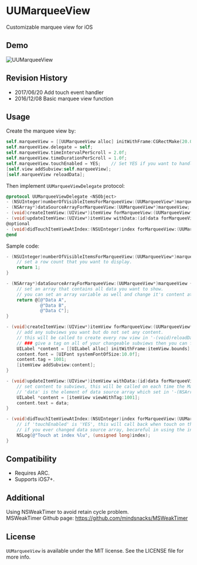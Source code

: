# UUMarqueeView
Customizable marquee view for iOS

## Demo
![UUMarqueeView](https://raw.githubusercontent.com/iceyouyou/UUMarqueeView/master/extra/demo.gif)

## Revision History
- 2017/06/20 Add touch event handler
- 2016/12/08 Basic marquee view function

## Usage
Create the marquee view by:
```objective-c
self.marqueeView = [[UUMarqueeView alloc] initWithFrame:CGRectMake(20.0f, 40.0f, CGRectGetWidth(self.view.bounds) - 40.0f, 20.0f)];
self.marqueeView.delegate = self;
self.marqueeView.timeIntervalPerScroll = 2.0f;
self.marqueeView.timeDurationPerScroll = 1.0f;
self.marqueeView.touchEnabled = YES;	// Set YES if you want to handle touch event. Default is NO.
[self.view addSubview:self.marqueeView];
[self.marqueeView reloadData];
```

Then implement `UUMarqueeViewDelegate` protocol:
```objective-c
@protocol UUMarqueeViewDelegate <NSObject>
- (NSUInteger)numberOfVisibleItemsForMarqueeView:(UUMarqueeView*)marqueeView;
- (NSArray*)dataSourceArrayForMarqueeView:(UUMarqueeView*)marqueeView;
- (void)createItemView:(UIView*)itemView forMarqueeView:(UUMarqueeView*)marqueeView;
- (void)updateItemView:(UIView*)itemView withData:(id)data forMarqueeView:(UUMarqueeView*)marqueeView;
@optional
- (void)didTouchItemViewAtIndex:(NSUInteger)index forMarqueeView:(UUMarqueeView*)marqueeView;
@end
```

Sample code:
```objective-c
- (NSUInteger)numberOfVisibleItemsForMarqueeView:(UUMarqueeView*)marqueeView {
    // set a row count that you want to display.
    return 1;
}

- (NSArray*)dataSourceArrayForMarqueeView:(UUMarqueeView*)marqueeView {
    // set an array that contains all data you want to show.
    // you can set an array variable as well and change it's content at any time.
    return @[@"Data A",
             @"Data B",
             @"Data C"];
}

- (void)createItemView:(UIView*)itemView forMarqueeView:(UUMarqueeView*)marqueeView {
    // add any subviews you want but do not set any content.
    // this will be called to create every row view in '-(void)reloadData'.
    // ### give a tag on all of your changeable subviews then you can find it later.
    UILabel *content = [[UILabel alloc] initWithFrame:itemView.bounds];
    content.font = [UIFont systemFontOfSize:10.0f];
    content.tag = 1001;
    [itemView addSubview:content];
}

- (void)updateItemView:(UIView*)itemView withData:(id)data forMarqueeView:(UUMarqueeView*)marqueeView {
    // set content to subviews, this will be called on each time the MarqueeView scrolls.
    // 'data' is the element of data source array which set in '-(NSArray*)dataSourceArrayForMarqueeView:'.
    UILabel *content = [itemView viewWithTag:1001];
    content.text = data;
}

- (void)didTouchItemViewAtIndex:(NSUInteger)index forMarqueeView:(UUMarqueeView*)marqueeView {
	// if 'touchEnabled' is 'YES', this will call back when touch on the item view.
	// if you ever changed data source array, becareful in using the index.
    NSLog(@"Touch at index %lu", (unsigned long)index);
}
```

## Compatibility
- Requires ARC.
- Supports iOS7+.

## Additional
Using NSWeakTimer to avoid retain cycle problem.  
MSWeakTimer Github page: https://github.com/mindsnacks/MSWeakTimer

## License
`UUMarqueeView` is available under the MIT license. See the LICENSE file for more info.